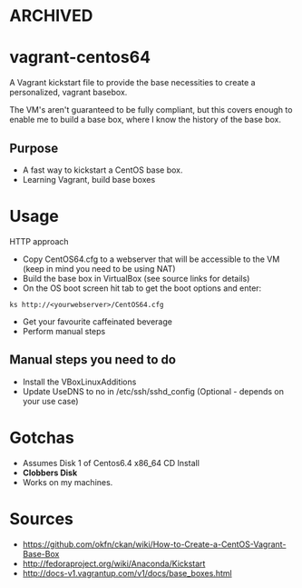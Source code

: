 # ARCHIVED

vagrant-centos64
================

A Vagrant kickstart file to provide the base necessities to create a personalized, vagrant basebox.

The VM's aren't guaranteed to be fully compliant, but this covers enough to enable me to build a base box, where I know the history of the base box. 

Purpose
-------

* A fast way to kickstart a CentOS base box. 
* Learning Vagrant, build base boxes

Usage
=====
HTTP approach

* Copy CentOS64.cfg to a webserver that will be accessible to the VM (keep in mind you need to be using NAT)
* Build the base box in VirtualBox (see source links for details)
* On the OS boot screen hit tab to get the boot options and enter:
 
``` 
ks http://<yourwebserver>/CentOS64.cfg 
```
* Get your favourite caffeinated beverage
* Perform manual steps


Manual steps you need to do
---------------------------
* Install the VBoxLinuxAdditions
* Update UseDNS to no in /etc/ssh/sshd_config (Optional - depends on your use case)

Gotchas
=======
* Assumes Disk 1 of Centos6.4 x86_64 CD Install
* **Clobbers Disk**
* Works on my machines. 



Sources
=======
* https://github.com/okfn/ckan/wiki/How-to-Create-a-CentOS-Vagrant-Base-Box
* http://fedoraproject.org/wiki/Anaconda/Kickstart
* http://docs-v1.vagrantup.com/v1/docs/base_boxes.html
